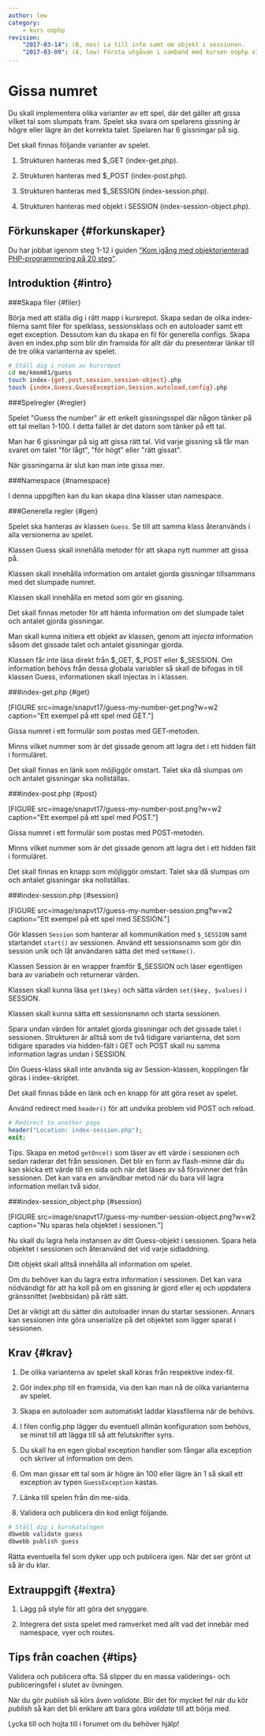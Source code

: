 ```yaml
---
author: lew
category:
    - kurs oophp
revision:
    "2017-03-14": (B, mos) La till info samt om objekt i sessionen.
    "2017-03-09": (A, lew) Första utgåvan i samband med kursen oophp v3.
...
```

Gissa numret
==================================

Du skall implementera olika varianter av ett spel, där det gäller att gissa vilket tal som slumpats fram. Spelet ska svara om spelarens gissning är högre eller lägre än det korrekta talet. Spelaren har 6 gissningar på sig. 


<!--more-->

Det skall finnas följande varianter av spelet.  

1. Strukturen hanteras med $\_GET (index-get.php). 

1. Strukturen hanteras med $\_POST (index-post.php). 

1. Strukturen hanteras med $\_SESSION (index-session.php).

1. Strukturen hanteras med objekt i SESSION (index-session-object.php).



Förkunskaper {#forkunskaper}
-----------------------

Du har jobbat igenom steg 1-12 i guiden ["Kom igång med objektorienterad PHP-programmering på 20 steg"](kunskap/kom-i-gang-med-oophp-pa-20-steg).



Introduktion {#intro}
-----------------------



###Skapa filer {#filer}

Börja med att ställa dig i rätt mapp i kursrepot. Skapa sedan de olika  index-filerna samt filer för spelklass, sessionsklass och en autoloader samt ett eget exception. Dessutom kan du skapa en fil för generella configs. Skapa även en index.php som blir din framsida för allt där du presenterar länkar till de tre olika varianterna av spelet.

```bash
# Ställ dig i roten av kursrepot
cd me/kmom01/guess
touch index-{get,post,session,session-object}.php
touch {index,Guess,GuessException,Session,autoload,config}.php 
```



###Spelregler {#regler}

Spelet "Guess the number" är ett enkelt gissningsspel där någon tänker på ett tal mellan 1-100. I detta fallet är det datorn som tänker på ett tal.

Man har 6 gissningar på sig att gissa rätt tal. Vid varje gissning så får man svaret om talet "för lågt", "för högt" eller "rätt gissat".

När gissningarna är slut kan man inte gissa mer.



###Namespace {#namespace}

I denna uppgiften kan du kan skapa dina klasser utan namespace.



###Generella regler {#gen}

Spelet ska hanteras av klassen `Guess`. Se till att samma klass återanvänds i alla versionerna av spelet.

Klassen Guess skall innehålla metoder för att skapa nytt nummer att gissa på.

Klassen skall innehålla information om antalet gjorda gissningar tillsammans med det slumpade numret.

Klassen skall innehålla en metod som gör en gissning.

Det skall finnas metoder för att hämta information om det slumpade talet och antalet gjorda gissningar.

Man skall kunna initiera ett objekt av klassen, genom att *injecta* information såsom det gissade talet och antalet gissningar gjorda.

Klassen får inte läsa direkt från $\_GET, $\_POST eller $\_SESSION. Om information behövs från dessa globala variabler så skall de bifogas in till klassen Guess, informationen skall injectas in i klassen. 



###index-get.php {#get}

[FIGURE src=image/snapvt17/guess-my-number-get.png?w=w2 caption="Ett exempel på ett spel med GET."]

Gissa numret i ett formulär som postas med GET-metoden.

Minns vilket nummer som är det gissade genom att lagra det i ett hidden fält i formuläret.

Det skall finnas en länk som möjliggör omstart. Talet ska då slumpas om och antalet gissningar ska nollställas.



###index-post.php {#post}

[FIGURE src=image/snapvt17/guess-my-number-post.png?w=w2 caption="Ett exempel på ett spel med POST."]

Gissa numret i ett formulär som postas med POST-metoden.

Minns vilket nummer som är det gissade genom att lagra det i ett hidden fält i formuläret.

Det skall finnas en knapp som möjliggör omstart. Talet ska då slumpas om och antalet gissningar ska nollställas.



###index-session.php {#session}

[FIGURE src=image/snapvt17/guess-my-number-session.png?w=w2 caption="Ett exempel på ett spel med SESSION."]

Gör klassen `Session` som hanterar all kommunikation med `$_SESSION` samt startandet `start()` av sessionen. Använd ett sessionsnamn som gör din session unik och låt användaren sätta det med `setName()`.

Klassen Session är en wrapper framför $\_SESSION och läser egentligen bara av variabeln och returnerar värden.

Klassen skall kunna läsa `get($key)` och sätta värden `set($key, $values)` i SESSION.

Klassen skall kunna sätta ett sessionsnamn och starta sessionen.

Spara undan värden för antalet gjorda gissningar och det gissade talet i sessionen. Strukturen är alltså som de två tidigare varianterna, det som tidigare sparades via hidden-fält i GET och POST skall nu samma information lagras undan i SESSION.

Din Guess-klass skall inte använda sig av Session-klassen, kopplingen får göras i index-skriptet.

Det skall finnas både en länk och en knapp för att göra reset av spelet.

Använd redirect med `header()` för att undvika problem vid POST och reload.

```php
# Redirect to another page
header("Location: index-session.php");
exit;
```

Tips. Skapa en metod `getOnce()` som läser av ett värde i sessionen och sedan raderar det från sessionen. Det blir en form av flash-minne där du kan skicka ett värde till en sida och när det läses av så försvinner det från sessionen. Det kan vara en användbar metod när du bara vill lagra information mellan två sidor.



###index-session_object.php {#session}

[FIGURE src=image/snapvt17/guess-my-number-session-object.png?w=w2 caption="Nu sparas hela objektet i sessionen."]

Nu skall du lagra hela instansen av ditt Guess-objekt i sessionen. Spara hela objektet i sessionen och återanvänd det vid varje sidladdning.

Ditt objekt skall alltså innehålla all information om spelet.

Om du behöver kan du lagra extra information i sessionen. Det kan vara nödvändigt för att ha koll på om en gissning är gjord eller ej och uppdatera gränssnittet (webbsidan) på rätt sätt.

Det är viktigt att du sätter din autoloader innan du startar sessionen. Annars kan sessionen inte göra unserialize på det objektet som ligger sparat i sessionen.



Krav {#krav}
-----------------------

1. De olika varianterna av spelet skall köras från respektive index-fil.

1. Gör index.php till en framsida, via den kan man nå de olika varianterna av spelet.

1. Skapa en autoloader som automatiskt laddar klassfilerna när de behövs.

1. I filen config.php lägger du eventuell allmän konfiguration som behövs, se minst till att lägga till så att felutskrifter syns.

1. Du skall ha en egen global exception handler som fångar alla exception och skriver ut information om dem.

1. Om man gissar ett tal som är högre än 100 eller lägre än 1 så skall ett exception av typen `GuessException` kastas.

1. Länka till spelen från din me-sida.

1. Validera och publicera din kod enligt följande.

```bash
# Ställ dig i kurskatalogen
dbwebb validate guess
dbwebb publish guess
```

Rätta eventuella fel som dyker upp och publicera igen. När det ser grönt ut så är du klar.



Extrauppgift {#extra}
-----------------------

1. Lägg på style för att göra det snyggare.

1. Integrera det sista spelet med ramverket med allt vad det innebär med namespace, vyer och routes.



Tips från coachen {#tips}
-----------------------

Validera och publicera ofta. Så slipper du en massa validerings- och publiceringsfel i slutet av övningen.

När du gör *publish* så körs även *validate*. Blir det för mycket fel när du kör *publish* så kan det bli enklare att bara göra *validate* till att börja med.

Lycka till och hojta till i forumet om du behöver hjälp!

